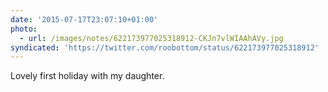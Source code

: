 ```yaml
---
date: '2015-07-17T23:07:10+01:00'
photo:
  - url: /images/notes/622173977025318912-CKJn7vlWIAAhAVy.jpg
syndicated: 'https://twitter.com/roobottom/status/622173977025318912'
---
```

Lovely first holiday with my daughter. 
